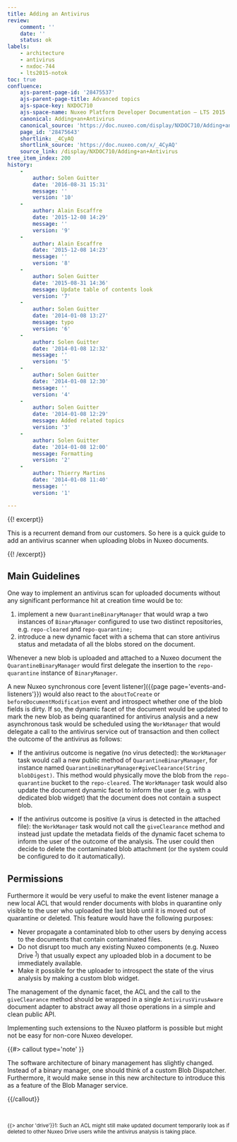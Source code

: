 ```yaml
---
title: Adding an Antivirus
review:
    comment: ''
    date: ''
    status: ok
labels:
    - architecture
    - antivirus
    - nxdoc-744
    - lts2015-notok
toc: true
confluence:
    ajs-parent-page-id: '28475537'
    ajs-parent-page-title: Advanced topics
    ajs-space-key: NXDOC710
    ajs-space-name: Nuxeo Platform Developer Documentation — LTS 2015
    canonical: Adding+an+Antivirus
    canonical_source: 'https://doc.nuxeo.com/display/NXDOC710/Adding+an+Antivirus'
    page_id: '28475643'
    shortlink: _4CyAQ
    shortlink_source: 'https://doc.nuxeo.com/x/_4CyAQ'
    source_link: /display/NXDOC710/Adding+an+Antivirus
tree_item_index: 200
history:
    -
        author: Solen Guitter
        date: '2016-08-31 15:31'
        message: ''
        version: '10'
    -
        author: Alain Escaffre
        date: '2015-12-08 14:29'
        message: ''
        version: '9'
    -
        author: Alain Escaffre
        date: '2015-12-08 14:23'
        message: ''
        version: '8'
    -
        author: Solen Guitter
        date: '2015-08-31 14:36'
        message: Update table of contents look
        version: '7'
    -
        author: Solen Guitter
        date: '2014-01-08 13:27'
        message: typo
        version: '6'
    -
        author: Solen Guitter
        date: '2014-01-08 12:32'
        message: ''
        version: '5'
    -
        author: Solen Guitter
        date: '2014-01-08 12:30'
        message: ''
        version: '4'
    -
        author: Solen Guitter
        date: '2014-01-08 12:29'
        message: Added related topics
        version: '3'
    -
        author: Solen Guitter
        date: '2014-01-08 12:00'
        message: Formatting
        version: '2'
    -
        author: Thierry Martins
        date: '2014-01-08 11:40'
        message: ''
        version: '1'

---
```

<div class="action-body flooded">{{! excerpt}}

This is a recurrent demand from our customers. So here is a quick guide to add an antivirus scanner when uploading blobs in Nuxeo documents.

{{! /excerpt}}

## Main Guidelines

One way to implement an antivirus scan for uploaded documents without any significant performance hit at creation time would be to:

1.  implement a new `QuarantineBinaryManager` that would wrap a two instances of `BinaryManager` configured to use two distinct repositories, e.g. `repo-cleared` and r`epo-quarantine;`
2.  introduce a new dynamic facet with a schema that can store antivirus status and metadata of all the blobs stored on the document.

Whenever a new blob is uploaded and attached to a Nuxeo document the `QuarantineBinaryManager` would first delegate the insertion to the `repo-quarantine` instance of `BinaryManager`.

A new Nuxeo synchronous core [event listener]({{page page='events-and-listeners'}}) would also react to the `aboutToCreate` or `beforeDocumentModification` event and introspect whether one of the blob fields is dirty. If so, the dynamic facet of the document would be updated to mark the new blob as being quarantined for antivirus analysis and a new asynchronous task would be scheduled using the `WorkManager` that would delegate a call to the antivirus service out of transaction and then collect the outcome of the antivirus as follows:

*   If the antivirus outcome is negative (no virus detected): the `WorkManager` task would call a new public method of `QuarantineBinaryManager`, for instance named `QuarantineBinaryManager#giveClearance(String blobDigest)`. This method would physically move the blob from the `repo-quarantine` bucket to the `repo-cleared`. The `WorkManager` task would also update the document dynamic facet to inform the user (e.g. with a dedicated blob widget) that the document does not contain a suspect blob.

*   If the antivirus outcome is positive (a virus is detected in the attached file): the `WorkManager` task would not call the `giveClearance` method and instead just update the metadata fields of the dynamic facet schema to inform the user of the outcome of the analysis. The user could then decide to delete the contaminated blob attachment (or the system could be configured to do it automatically).

## Permissions

Furthermore it would be very useful to make the event listener manage a new local ACL that would render documents with blobs in quarantine only visible to the user who uploaded the last blob until it is moved out of quarantine or deleted. This feature would have the following purposes:

*   Never propagate a contaminated blob to other users by denying access to the documents that contain contaminated files.
*   Do not disrupt too much any existing Nuxeo components (e.g. Nuxeo Drive <sup><span class="error">[1](#drive)</span></sup>) that usually expect any uploaded blob in a document to be immediately available.
*   Make it possible for the uploader to introspect the state of the virus analysis by making a custom blob widget.

The management of the dynamic facet, the ACL and the call to the `giveClearance` method should be wrapped in a single `AntivirusVirusAware` document adapter to abstract away all those operations in a simple and clean public API.

Implementing such extensions to the Nuxeo platform is possible but might not be easy for non-core Nuxeo developer.

{{#> callout type='note' }}

The software architecture of binary management has slightly changed. Instead of a binary manager, one should think of a custom Blob Dispatcher. Furthermore, it would make sense in this new architecture to introduce this as a feature of the Blob Manager service.

{{/callout}}

&nbsp;

<sub><span class="error">{{> anchor 'drive'}}1</span>: Such an ACL might still make updated document temporarily look as if deleted to other Nuxeo Drive users while the antivirus analysis is taking place.</sub>

&nbsp;

</div>

